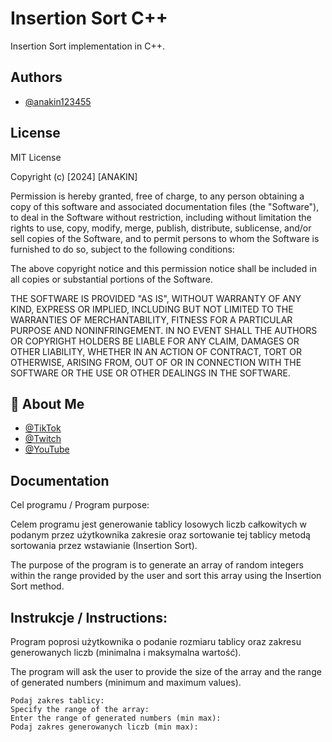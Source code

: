 
# Insertion Sort C++

Insertion Sort implementation in C++.


## Authors

- [@anakin123455](https://www.github.com/anakin123455)


## License

MIT License

Copyright (c) [2024] [ANAKIN]

Permission is hereby granted, free of charge, to any person obtaining a copy
of this software and associated documentation files (the "Software"), to deal
in the Software without restriction, including without limitation the rights
to use, copy, modify, merge, publish, distribute, sublicense, and/or sell
copies of the Software, and to permit persons to whom the Software is
furnished to do so, subject to the following conditions:

The above copyright notice and this permission notice shall be included in all
copies or substantial portions of the Software.

THE SOFTWARE IS PROVIDED "AS IS", WITHOUT WARRANTY OF ANY KIND, EXPRESS OR
IMPLIED, INCLUDING BUT NOT LIMITED TO THE WARRANTIES OF MERCHANTABILITY,
FITNESS FOR A PARTICULAR PURPOSE AND NONINFRINGEMENT. IN NO EVENT SHALL THE
AUTHORS OR COPYRIGHT HOLDERS BE LIABLE FOR ANY CLAIM, DAMAGES OR OTHER
LIABILITY, WHETHER IN AN ACTION OF CONTRACT, TORT OR OTHERWISE, ARISING FROM,
OUT OF OR IN CONNECTION WITH THE SOFTWARE OR THE USE OR OTHER DEALINGS IN THE
SOFTWARE.



## 🚀 About Me
- [@TikTok](https://www.tiktok.com/@anakin12345_official)
- [@Twitch](https://www.twitch.tv/anakin12345_)
- [@YouTube](www.youtube.com/@anakin12345)


## Documentation

Cel programu / Program purpose:

Celem programu jest generowanie tablicy losowych liczb całkowitych w podanym przez użytkownika zakresie oraz sortowanie tej tablicy metodą sortowania przez wstawianie (Insertion Sort).

The purpose of the program is to generate an array of random integers within the range provided by the user and sort this array using the Insertion Sort method.



## Instrukcje / Instructions:

Program poprosi użytkownika o podanie rozmiaru tablicy oraz zakresu generowanych liczb (minimalna i maksymalna wartość).

The program will ask the user to provide the size of the array and the range of generated numbers (minimum and maximum values).

```
Podaj zakres tablicy:
Specify the range of the array:
Enter the range of generated numbers (min max):
Podaj zakres generowanych liczb (min max):
```
